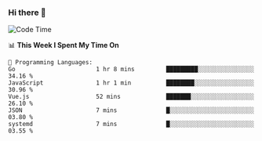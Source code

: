 ### Hi there 👋

<!--
**CrazyCollin/crazycollin** is a ✨ _special_ ✨ repository because its `README.md` (this file) appears on your GitHub profile.

Here are some ideas to get you started:

- 🔭 I’m currently working on ...
- 🌱 I’m currently learning ...
- 👯 I’m looking to collaborate on ...
- 🤔 I’m looking for help with ...
- 💬 Ask me about ...
- 📫 How to reach me: ...
- 😄 Pronouns: ...
- ⚡ Fun fact: ...
-->

<!--START_SECTION:waka-->
![Code Time](http://img.shields.io/badge/Code%20Time-555%20hrs%2017%20mins-blue)

📊 **This Week I Spent My Time On** 

```text
💬 Programming Languages: 
Go                       1 hr 8 mins         █████████░░░░░░░░░░░░░░░░   34.16 % 
JavaScript               1 hr 1 min          ████████░░░░░░░░░░░░░░░░░   30.96 % 
Vue.js                   52 mins             ███████░░░░░░░░░░░░░░░░░░   26.10 % 
JSON                     7 mins              █░░░░░░░░░░░░░░░░░░░░░░░░   03.80 % 
systemd                  7 mins              █░░░░░░░░░░░░░░░░░░░░░░░░   03.55 % 
```


<!--END_SECTION:waka-->
